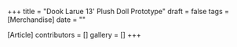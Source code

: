 +++
title = "Dook Larue 13' Plush Doll Prototype"
draft = false
tags = [Merchandise]
date = ""

[Article]
contributors = []
gallery = []
+++